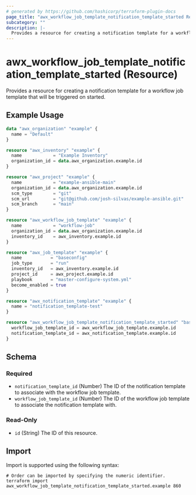 ```yaml
---
# generated by https://github.com/hashicorp/terraform-plugin-docs
page_title: "awx_workflow_job_template_notification_template_started Resource - terraform-provider-awx"
subcategory: ""
description: |-
  Provides a resource for creating a notification template for a workflow job template that will be triggered on started.
---
```


# awx_workflow_job_template_notification_template_started (Resource)

Provides a resource for creating a notification template for a workflow job template that will be triggered on started.

## Example Usage

```terraform
data "awx_organization" "example" {
  name = "Default"
}

resource "awx_inventory" "example" {
  name            = "Example Inventory"
  organization_id = data.awx_organization.example.id
}

resource "awx_project" "example" {
  name            = "example-ansible-main"
  organization_id = data.awx_organization.example.id
  scm_type        = "git"
  scm_url         = "git@github.com/josh-silvas/example-ansible.git"
  scm_branch      = "main"
}

resource "awx_workflow_job_template" "example" {
  name            = "workflow-job"
  organization_id = data.awx_organization.example.id
  inventory_id    = awx_inventory.example.id
}

resource "awx_job_template" "example" {
  name           = "baseconfig"
  job_type       = "run"
  inventory_id   = awx_inventory.example.id
  project_id     = awx_project.example.id
  playbook       = "master-configure-system.yml"
  become_enabled = true
}

resource "awx_notification_template" "example" {
  name = "notification_template-test"
}

resource "awx_workflow_job_template_notification_template_started" "baseconfig" {
  workflow_job_template_id = awx_workflow_job_template.example.id
  notification_template_id = awx_notification_template.example.id
}
```

<!-- schema generated by tfplugindocs -->
## Schema

### Required

- `notification_template_id` (Number) The ID of the notification template to associate with the workflow job template.
- `workflow_job_template_id` (Number) The ID of the workflow job template to associate the notification template with.

### Read-Only

- `id` (String) The ID of this resource.

## Import

Import is supported using the following syntax:

```shell
# Order can be imported by specifying the numeric identifier.
terraform import awx_workflow_job_template_notification_template_started.example 860
```

